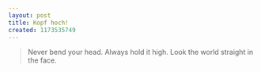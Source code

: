 ```yaml
--- 
layout: post
title: Kopf hoch!
created: 1173535749
---
```

> Never bend your head. Always hold it high. Look the world straight in the face.
